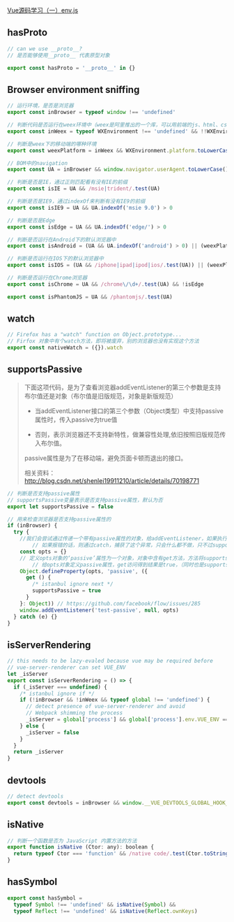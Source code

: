 [Vue源码学习（一）env.js](https://blog.csdn.net/qs8lk88/article/details/79177738)

## hasProto

```js
// can we use __proto__?
// 是否能够使用__proto__ 代表原型对象

export const hasProto = '__proto__' in {}
```



## Browser environment sniffing

```js
// 运行环境，是否是浏览器
export const inBrowser = typeof window !== 'undefined'

// 判断代码是否运行在weex环境中（weex是阿里推出的一个库，可以用前端的js、html、css写移动端的项目）
export const inWeex = typeof WXEnvironment !== 'undefined' && !!WXEnvironment.platform

// 判断是weex下的移动端的哪种环境
export const weexPlatform = inWeex && WXEnvironment.platform.toLowerCase()

// BOM中的navigation
export const UA = inBrowser && window.navigator.userAgent.toLowerCase()

// 判断是否是IE，通过正则匹配看有没有IE的前缀
export const isIE = UA && /msie|trident/.test(UA)

// 判断是否是IE9，通过indexOf来判断有没有IE9的前缀
export const isIE9 = UA && UA.indexOf('msie 9.0') > 0

// 判断是否是Edge
export const isEdge = UA && UA.indexOf('edge/') > 0

// 判断是否运行在Android下的默认浏览器中
export const isAndroid = (UA && UA.indexOf('android') > 0) || (weexPlatform === 'android')

// 判断是否运行在IOS下的默认浏览器中
export const isIOS = (UA && /iphone|ipad|ipod|ios/.test(UA)) || (weexPlatform === 'ios')

// 判断是否运行在Chrome浏览器
export const isChrome = UA && /chrome\/\d+/.test(UA) && !isEdge

export const isPhantomJS = UA && /phantomjs/.test(UA)
```



## watch

```js
// Firefox has a "watch" function on Object.prototype...
// Firfox 对象中有个watch方法，即将被废弃，别的浏览器也没有实现这个方法
export const nativeWatch = ({}).watch
```



## supportsPassive

> 下面这项代码，是为了查看浏览器addEventListener的第三个参数是支持布尔值还是对象（布尔值是旧版规范，对象是新版规范） 
>
> * 当addEventListener接口的第三个参数（Object类型）中支持passive 属性时，传入passive为true值
>
> * 否则，表示浏览器还不支持新特性，做兼容性处理,依旧按照旧版规范传入布尔值。
>
>   
>
> passive属性是为了在移动端，避免页面卡顿而退出的接口。 
>
> 相关资料：http://blog.csdn.net/shenlei19911210/article/details/70198771



```js
// 判断是否支持passive属性
// supportsPassive变量表示是否支持passive属性，默认为否
export let supportsPassive = false

// 用来检查浏览器是否支持passive属性的
if (inBrowser) {
  try {
    //我们会尝试通过传递一个带有passive属性的对象，给addEventListener，如果执行顺利，则可以放心使用passive属性，supportsPassive也会被修改成true，表示支持这个属性
		// 如果报错的话，则通过catch，捕获了这个异常，只会什么都不做，只不过supportsPassive依旧是false，表示浏览器不支持这一属性
    const opts = {}
    // 定义opts对象的‘passive’属性为一个对象，对象中含有get方法，方法将supportsPassive定义为true
		// 给opts对象定义passive属性，get访问得到结果是true，（同时也是supportsPassive的值）
    Object.defineProperty(opts, 'passive', ({
      get () {
        /* istanbul ignore next */
        supportsPassive = true
      }
    }: Object)) // https://github.com/facebook/flow/issues/285
    window.addEventListener('test-passive', null, opts)
  } catch (e) {}
}
```





## isServerRendering

```js
// this needs to be lazy-evaled because vue may be required before
// vue-server-renderer can set VUE_ENV
let _isServer
export const isServerRendering = () => {
  if (_isServer === undefined) {
    /* istanbul ignore if */
    if (!inBrowser && !inWeex && typeof global !== 'undefined') {
      // detect presence of vue-server-renderer and avoid
      // Webpack shimming the process
      _isServer = global['process'] && global['process'].env.VUE_ENV === 'server'
    } else {
      _isServer = false
    }
  }
  return _isServer
}
```



## devtools

```js
// detect devtools
export const devtools = inBrowser && window.__VUE_DEVTOOLS_GLOBAL_HOOK__
```



## isNative

```js
// 判断一个函数是否为 JavaScript 内置方法的方法
export function isNative (Ctor: any): boolean {
  return typeof Ctor === 'function' && /native code/.test(Ctor.toString())
}
```



## hasSymbol

```js
export const hasSymbol =
  typeof Symbol !== 'undefined' && isNative(Symbol) &&
  typeof Reflect !== 'undefined' && isNative(Reflect.ownKeys)
```

